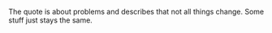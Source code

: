 The quote is about problems and describes that not all things change. Some stuff just stays 
the same. 
